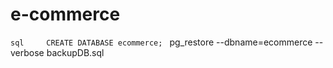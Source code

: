 # e-commerce

`sql	
CREATE DATABASE ecommerce;
`
pg_restore --dbname=ecommerce --verbose backupDB.sql
